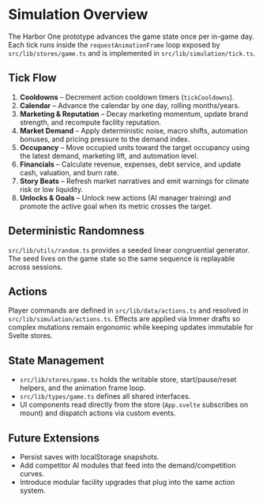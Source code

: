 # Simulation Overview

The Harbor One prototype advances the game state once per in-game day. Each tick runs inside the `requestAnimationFrame`
loop exposed by `src/lib/stores/game.ts` and is implemented in `src/lib/simulation/tick.ts`.

## Tick Flow

1. **Cooldowns** – Decrement action cooldown timers (`tickCooldowns`).
2. **Calendar** – Advance the calendar by one day, rolling months/years.
3. **Marketing & Reputation** – Decay marketing momentum, update brand strength, and recompute facility reputation.
4. **Market Demand** – Apply deterministic noise, macro shifts, automation bonuses, and pricing pressure to the demand index.
5. **Occupancy** – Move occupied units toward the target occupancy using the latest demand, marketing lift, and automation level.
6. **Financials** – Calculate revenue, expenses, debt service, and update cash, valuation, and burn rate.
7. **Story Beats** – Refresh market narratives and emit warnings for climate risk or low liquidity.
8. **Unlocks & Goals** – Unlock new actions (AI manager training) and promote the active goal when its metric crosses the target.

## Deterministic Randomness

`src/lib/utils/random.ts` provides a seeded linear congruential generator. The seed lives on the game state so the same sequence
is replayable across sessions.

## Actions

Player commands are defined in `src/lib/data/actions.ts` and resolved in `src/lib/simulation/actions.ts`. Effects are applied via
Immer drafts so complex mutations remain ergonomic while keeping updates immutable for Svelte stores.

## State Management

- `src/lib/stores/game.ts` holds the writable store, start/pause/reset helpers, and the animation frame loop.
- `src/lib/types/game.ts` defines all shared interfaces.
- UI components read directly from the store (`App.svelte` subscribes on mount) and dispatch actions via custom events.

## Future Extensions

- Persist saves with localStorage snapshots.
- Add competitor AI modules that feed into the demand/competition curves.
- Introduce modular facility upgrades that plug into the same action system.
